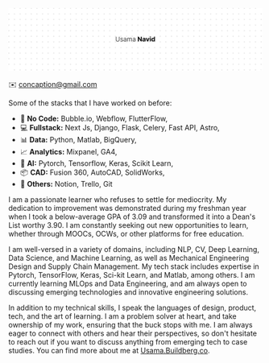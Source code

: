 ![banner](/Assets/banner.png)



✉️ concaption@gmail.com



Some of the stacks that I have worked on before:
* 🙌 **No Code:** Bubble.io, Webflow, FlutterFlow,
* ‍💻 **Fullstack:** Next Js, Django, Flask, Celery, Fast API, Astro,
* 📊 **Data:** Python, Matlab, BigQuery,
* 📈 **Analytics:** Mixpanel, GA4,
* 🤖 **AI:** Pytorch, Tensorflow, Keras, Scikit Learn,
* 📦 **CAD:** Fusion 360, AutoCAD, SolidWorks,
* 🐛 **Others:** Notion, Trello, Git

I am a passionate learner who refuses to settle for mediocrity. My dedication to improvement was demonstrated during my freshman year when I took a below-average GPA of 3.09 and transformed it into a Dean's List worthy 3.90. I am constantly seeking out new opportunities to learn, whether through MOOCs, OCWs, or other platforms for free education.

I am well-versed in a variety of domains, including NLP, CV, Deep Learning, Data Science, and Machine Learning, as well as Mechanical Engineering Design and Supply Chain Management. My tech stack includes expertise in Pytorch, TensorFlow, Keras, Sci-kit Learn, and Matlab, among others. I am currently learning MLOps and Data Engineering, and am always open to discussing emerging technologies and innovative engineering solutions.

In addition to my technical skills, I speak the languages of design, product, tech, and the art of learning. I am a problem solver at heart, and take ownership of my work, ensuring that the buck stops with me. I am always eager to connect with others and hear their perspectives, so don't hesitate to reach out if you want to discuss anything from emerging tech to case studies. You can find more about me at [Usama.Buildberg.co](https://Usama.Buildberg.co/).
